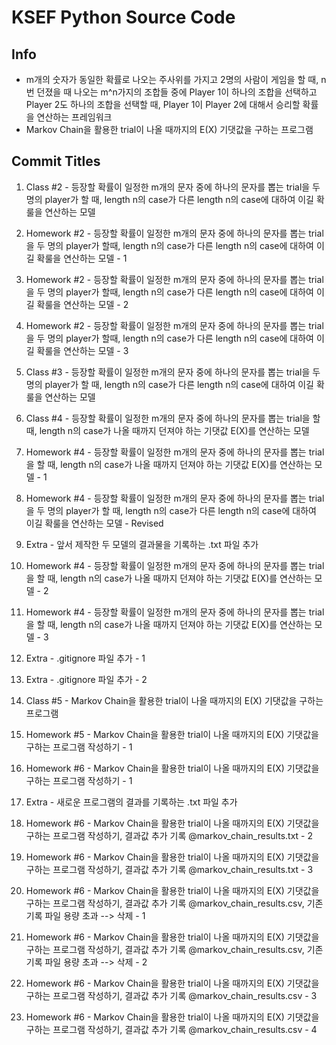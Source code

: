 # KSEF Python Source Code

## Info

- m개의 숫자가 동일한 확률로 나오는 주사위를 가지고 2명의 사람이 게임을 할 때, n번 던졌을 때 나오는 m^n가지의 조합들 중에 Player 1이 하나의 조합을 선택하고 Player 2도 하나의 조합을 선택할 때, Player 1이 Player 2에 대해서 승리할 확률을 연산하는 프레임워크
- Markov Chain을 활용한 trial이 나올 때까지의 E(X) 기댓값을 구하는 프로그램

## Commit Titles

1. Class #2 - 등장할 확률이 일정한 m개의 문자 중에 하나의 문자를 뽑는 trial을 두 명의 player가 할 때, length n의 case가 다른 length n의 case에 대하여 이길 확룰을 연산하는 모델

2. Homework #2 - 등장할 확률이 일정한 m개의 문자 중에 하나의 문자를 뽑는 trial을 두 명의 player가 할때, length n의 case가 다른 length n의 case에 대하여 이길 확룰을 연산하는 모델 - 1

3. Homework #2 - 등장할 확률이 일정한 m개의 문자 중에 하나의 문자를 뽑는 trial을 두 명의 player가 할때, length n의 case가 다른 length n의 case에 대하여 이길 확룰을 연산하는 모델 - 2

4. Homework #2 - 등장할 확률이 일정한 m개의 문자 중에 하나의 문자를 뽑는 trial을 두 명의 player가 할때, length n의 case가 다른 length n의 case에 대하여 이길 확룰을 연산하는 모델 - 3

5. Class #3 - 등장할 확률이 일정한 m개의 문자 중에 하나의 문자를 뽑는 trial을 두 명의 player가 할 때, length n의 case가 다른 length n의 case에 대하여 이길 확룰을 연산하는 모델

6. Class #4 - 등장할 확률이 일정한 m개의 문자 중에 하나의 문자를 뽑는 trial을 할 때, length n의 case가 나올 때까지 던져야 하는 기댓값 E(X)를 연산하는 모델

7. Homework #4 - 등장할 확률이 일정한 m개의 문자 중에 하나의 문자를 뽑는 trial을 할 때, length n의 case가 나올 때까지 던져야 하는 기댓값 E(X)를 연산하는 모델 - 1

8. Homework #4 - 등장할 확률이 일정한 m개의 문자 중에 하나의 문자를 뽑는 trial을 두 명의 player가 할 때, length n의 case가 다른 length n의 case에 대하여 이길 확룰을 연산하는 모델 - Revised

9. Extra - 앞서 제작한 두 모델의 결과물을 기록하는 .txt 파일 추가 

10. Homework #4 - 등장할 확률이 일정한 m개의 문자 중에 하나의 문자를 뽑는 trial을 할 때, length n의 case가 나올 때까지 던져야 하는 기댓값 E(X)를 연산하는 모델 - 2

11. Homework #4 - 등장할 확률이 일정한 m개의 문자 중에 하나의 문자를 뽑는 trial을 할 때, length n의 case가 나올 때까지 던져야 하는 기댓값 E(X)를 연산하는 모델 - 3

12. Extra - .gitignore 파일 추가 - 1

13. Extra - .gitignore 파일 추가 - 2

14. Class #5 - Markov Chain을 활용한 trial이 나올 때까지의 E(X) 기댓값을 구하는 프로그램

15. Homework #5 - Markov Chain을 활용한 trial이 나올 때까지의 E(X) 기댓값을 구하는 프로그램 작성하기 - 1

16. Homework #6 - Markov Chain을 활용한 trial이 나올 때까지의 E(X) 기댓값을 구하는 프로그램 작성하기 - 1

17. Extra - 새로운 프로그램의 결과를 기록하는 .txt 파일 추가

18. Homework #6 - Markov Chain을 활용한 trial이 나올 때까지의 E(X) 기댓값을 구하는 프로그램 작성하기, 결과값 추가 기록 @markov_chain_results.txt - 2

19. Homework #6 - Markov Chain을 활용한 trial이 나올 때까지의 E(X) 기댓값을 구하는 프로그램 작성하기, 결과값 추가 기록 @markov_chain_results.txt - 3

20. Homework #6 - Markov Chain을 활용한 trial이 나올 때까지의 E(X) 기댓값을 구하는 프로그램 작성하기, 결과값 추가 기록 @markov_chain_results.csv, 기존 기록 파일 용량 초과 --> 삭제 - 1

21. Homework #6 - Markov Chain을 활용한 trial이 나올 때까지의 E(X) 기댓값을 구하는 프로그램 작성하기, 결과값 추가 기록 @markov_chain_results.csv, 기존 기록 파일 용량 초과 --> 삭제 - 2

22. Homework #6 - Markov Chain을 활용한 trial이 나올 때까지의 E(X) 기댓값을 구하는 프로그램 작성하기, 결과값 추가 기록 @markov_chain_results.csv - 3

23. Homework #6 - Markov Chain을 활용한 trial이 나올 때까지의 E(X) 기댓값을 구하는 프로그램 작성하기, 결과값 추가 기록 @markov_chain_results.csv - 4